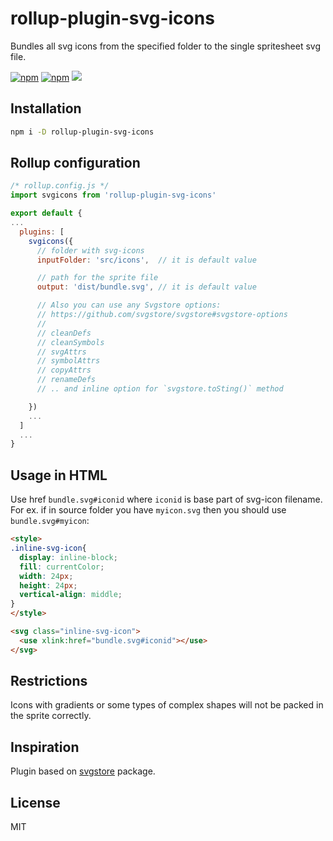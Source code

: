# rollup-plugin-svg-icons

Bundles all svg icons from the specified folder to the single spritesheet svg file.

[![npm](https://img.shields.io/npm/v/rollup-plugin-svg-icons)](https://www.npmjs.com/package/rollup-plugin-svg-icons)   [![npm](https://img.shields.io/npm/dt/rollup-plugin-svg-icons)](https://www.npmjs.com/package/rollup-plugin-svg-icons)    [![](https://github.com/AlexxNB/rollup-plugin-svg-icons/workflows/Publish%20on%20NPM/badge.svg)](https://github.com/AlexxNB/rollup-plugin-svg-icons/actions?workflow=Publish+on+NPM) 

## Installation

```bash
npm i -D rollup-plugin-svg-icons
```

## Rollup configuration

```javascript
/* rollup.config.js */
import svgicons from 'rollup-plugin-svg-icons'

export default {
...
  plugins: [
    svgicons({
      // folder with svg-icons
      inputFolder: 'src/icons',  // it is default value

      // path for the sprite file
      output: 'dist/bundle.svg', // it is default value

      // Also you can use any Svgstore options: 
      // https://github.com/svgstore/svgstore#svgstore-options
      //
      // cleanDefs
      // cleanSymbols
      // svgAttrs
      // symbolAttrs
      // copyAttrs
      // renameDefs
      // .. and inline option for `svgstore.toSting()` method

    })
    ...
  ]
  ...
}
```

## Usage in HTML

Use href `bundle.svg#iconid` where `iconid` is base part of svg-icon filename. For ex. if in source folder you have `myicon.svg` then you should use `bundle.svg#myicon`:

```html
<style>
.inline-svg-icon{
  display: inline-block;
  fill: currentColor;
  width: 24px;
  height: 24px;
  vertical-align: middle;
}
</style>

<svg class="inline-svg-icon">
  <use xlink:href="bundle.svg#iconid"></use>
</svg>
```

## Restrictions

Icons with gradients or some types of complex shapes will not be packed in the sprite correctly.

## Inspiration
Plugin based on [svgstore](https://www.npmjs.com/package/svgstore) package.

## License
MIT
